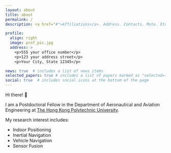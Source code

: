 ```yaml
---
layout: about
title: about
permalink: /
description: <a href="#">Affiliations</a>. Address. Contacts. Moto. Etc.

profile:
  align: right
  image: prof_pic.jpg
  address: >
    <p>555 your office number</p>
    <p>123 your address street</p>
    <p>Your City, State 12345</p>

news: true  # includes a list of news items
selected_papers: true # includes a list of papers marked as "selected={true}"
social: true  # includes social icons at the bottom of the page
---
```


Hi there! 👋

I am a Postdoctoral Fellow in the Department of Aeronautical and Aviation Engineering at [The Hong Kong Polytechnic University](https://www.polyu.edu.hk/en/aae/).

My research interest includes:

- Indoor Positioning
- Inertial Navigation
- Vehicle Navigation
- Sensor Fusion